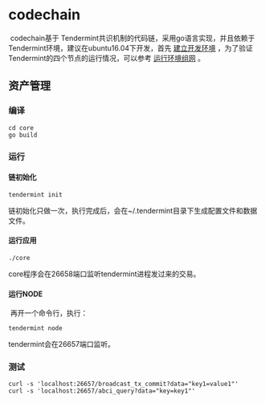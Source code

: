 # codechain

​	codechain基于 Tendermint共识机制的代码链，采用go语言实现，并且依赖于Tendermint环境，建议在ubuntu16.04下开发，首先 [建立开发环境](https://github.com/little51/codechain/blob/master/getting-start.md) ，为了验证Tendermint的四个节点的运行情况，可以参考 [运行环境组网](https://github.com/little51/codechain/blob/master/making-testnet.md) 。

## 资产管理

### 编译

```shell
cd core
go build
```

### 运行

#### 链初始化

```shell
tendermint init
```

链初始化只做一次，执行完成后，会在~/.tendermint目录下生成配置文件和数据文件。

#### 运行应用

```shell
./core
```

core程序会在26658端口监听tendermint进程发过来的交易。

#### 运行NODE

​	再开一个命令行，执行：

```shell
tendermint node
```

tendermint会在26657端口监听。

### 测试

```shell
curl -s 'localhost:26657/broadcast_tx_commit?data="key1=value1"'
curl -s 'localhost:26657/abci_query?data="key=key1"'
```


